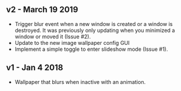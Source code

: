 ## v2 - March 19 2019

* Trigger blur event when a new window is created or a window is destroyed. It was previously only updating when you minimized a window or moved it (Issue #2).
* Update to the new image wallpaper config GUI
* Implement a simple toggle to enter slideshow mode (Issue #1).

## v1 - Jan 4 2018

* Wallpaper that blurs when inactive with an animation.
